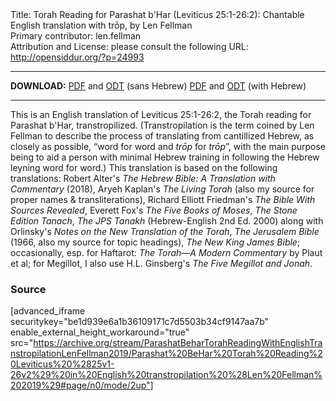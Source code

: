 <html>
<head></head>
<body>
Title: Torah Reading for Parashat b'Har (Leviticus 25:1-26:2): Chantable English translation with trōp, by Len Fellman<br />
Primary contributor: len.fellman<br />
Attribution and License: please consult the following URL: <a href="http://opensiddur.org/?p=24993">http://opensiddur.org/?p=24993</a>
<p />
<hr />

<strong>DOWNLOAD:</strong> 
<a href="https://archive.org/download/ParashatBeharTorahReadingWithEnglishTranstropilationLenFellman2019/Parashat%20BeHar%20Torah%20Reading%20Leviticus%20%2825v1-26v2%29%20in%20English%20transtropilation%20%28Len%20Fellman%202019%29%20-%20english%20only.pdf">PDF</a> and <a href="https://archive.org/download/ParashatBeharTorahReadingWithEnglishTranstropilationLenFellman2019/Parashat%20BeHar%20Torah%20Reading%20Leviticus%20%2825v1-26v2%29%20in%20English%20transtropilation%20%28Len%20Fellman%202019%29%20-%20english%20only.odt">ODT</a> (sans Hebrew) 
<a href="https://archive.org/download/ParashatBeharTorahReadingWithEnglishTranstropilationLenFellman2019/Parashat%20BeHar%20Torah%20Reading%20Leviticus%20%2825v1-26v2%29%20in%20English%20transtropilation%20%28Len%20Fellman%202019%29.pdf">PDF</a> and <a href="https://archive.org/download/ParashatBeharTorahReadingWithEnglishTranstropilationLenFellman2019/Parashat%20BeHar%20Torah%20Reading%20Leviticus%20%2825v1-26v2%29%20in%20English%20transtropilation%20%28Len%20Fellman%202019%29.odt">ODT</a> (with Hebrew)


<hr />

This is an English translation of Leviticus 25:1-26:2, the Torah reading for Parashat b'Har, transtropilized. (Transtropilation is the term coined by Len Fellman to describe the process of translating from cantillized Hebrew, as closely as possible, “word for word and <em>trōp</em> for <em>trōp</em>”, with the main purpose being to aid a person with minimal Hebrew training in following the Hebrew leyning word for word.) This translation is based on the following translations: Robert Alter's <em>The Hebrew Bible: A Translation with Commentary</em> (2018), Aryeh Kaplan's <em>The Living Torah</em> (also my source for proper names & transliterations), Richard Elliott Friedman's <em>The Bible With Sources Revealed</em>, Everett Fox's <em>The Five Books of Moses</em>, <em>The Stone Edition Tanach</em>, <em>The JPS Tanakh</em> (Hebrew-English 2nd Ed. 2000) along with Orlinsky's <em>Notes on the New Translation of the Torah</em>, <em>The Jerusalem Bible</em> (1966, also my source for topic headings), <em>The New King James Bible</em>; occasionally, esp. for Haftarot: <em>The Torah—A Modern Commentary</em> by Plaut et al; for Megillot, I also use H.L. Ginsberg's <em>The Five Megillot and Jonah</em>.

<h3>Source</h3>

[advanced_iframe securitykey="be1d939e6a1b36109171c7d5503b34cf9147aa7b" enable_external_height_workaround="true" src="https://archive.org/stream/ParashatBeharTorahReadingWithEnglishTranstropilationLenFellman2019/Parashat%20BeHar%20Torah%20Reading%20Leviticus%20%2825v1-26v2%29%20in%20English%20transtropilation%20%28Len%20Fellman%202019%29#page/n0/mode/2up"]

</body>
</html>